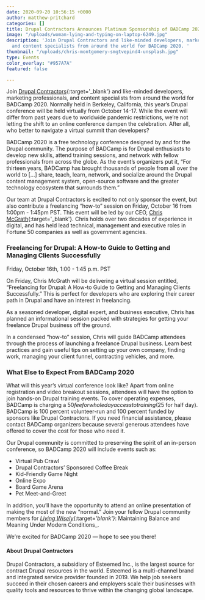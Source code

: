 ```yaml
---
date: 2020-09-20 10:56:15 +0000
author: matthew-pritchard
categories: []
title: Drupal Contractors Announces Platinum Sponsorship of BADCamp 2020
image: "/uploads/woman-lying-and-typing-on-laptop-6249.jpg"
description: 'Join Drupal Contractors and like-minded developers, marketing professionals,
  and content specialists from around the world for BADCamp 2020. '
thumbnail: "/uploads/chris-montgomery-smgtvepind4-unsplash.jpg"
type: Events
color_overlay: "#957A7A"
featured: false

---
```

Join [Drupal Contractors](https://2020.badcamp.org/sponsor/platinum-sponsor/drupal-contractors){:target='_blank'} and like-minded developers, marketing professionals, and content specialists from around the world for BADCamp 2020. Normally held in Berkeley, California, this year’s Drupal conference will be held virtually from October 14-17. While the event will differ from past years due to worldwide pandemic restrictions, we’re not letting the shift to an online conference dampen the celebration. After all, who better to navigate a virtual summit than developers?

BADCamp 2020 is a free technology conference designed by and for the Drupal community. The purpose of BADCamp is for Drupal enthusiasts to develop new skills, attend training sessions, and network with fellow professionals from across the globe. As the event’s organizers put it, “For thirteen years, BADCamp has brought thousands of people from all over the world to \[...\] share, teach, learn, network, and socialize around the Drupal content management system, open-source software and the greater technology ecosystem that surrounds them.”

Our team at Drupal Contractors is excited to not only sponsor the event, but also contribute a freelancing “how-to” session on Friday, October 16 from 1:00pm - 1:45pm PST. This event will be led by our CEO, [Chris McGrath](https://2020.badcamp.org/u/chris-mcgrath){:target='_blank'}. Chris holds over two decades of experience in digital, and has held lead technical, management and executive roles in Fortune 50 companies as well as government agencies.

### Freelancing for Drupal: A How-to Guide to Getting and Managing Clients Successfully

Friday, October 16th, 1:00 - 1:45 p.m. PST

On Friday, Chris McGrath will be delivering a virtual session entitled, “Freelancing for Drupal: A How-to Guide to Getting and Managing Clients Successfully.” This is perfect for developers who are exploring their career path in Drupal and have an interest in freelancing.

As a seasoned developer, digital expert, and business executive, Chris has planned an informational session packed with strategies for getting your freelance Drupal business off the ground.

In a condensed “how-to” session, Chris will guide BADCamp attendees through the process of launching a freelance Drupal business. Learn best practices and gain useful tips on setting up your own company, finding work, managing your client funnel, contracting vehicles, and more.

### What Else to Expect From BADCamp 2020

What will this year’s virtual conference look like? Apart from online registration and video breakout sessions, attendees will have the option to join hands-on Drupal training events. To cover operating expenses, BADCamp is charging a $50 fee for whole day access to training ($25 for half day). BADCamp is 100 percent volunteer-run and 100 percent funded by sponsors like Drupal Contractors. If you need financial assistance, please contact BADCamp organizers because several generous attendees have offered to cover the cost for those who need it.

Our Drupal community is committed to preserving the spirit of an in-person conference, so BADCamp 2020 will include events such as:

* Virtual Pub Crawl
* Drupal Contractors’ Sponsored Coffee Break
* Kid-Friendly Game Night
* Online Expo
* Board Game Arena
* Pet Meet-and-Greet

In addition, you’ll have the opportunity to attend an online presentation of making the most of the new “normal.” Join your fellow Drupal community members for [_Living Wisely_](https://2020.badcamp.org/event/part-ii-living-wisely-maintaining-balance-and-meaning-under-modern-conditions){:target='_blank'}_: Maintaining Balance and Meaning Under Modern Conditions_.

We’re excited for BADCamp 2020 — hope to see you there!

#### About Drupal Contractors

Drupal Contractors, a subsidiary of Esteemed Inc., is the largest source for contract Drupal resources in the world. Esteemed is a multi-channel brand and integrated service provider founded in 2019. We help job seekers succeed in their chosen careers and employers scale their businesses with quality tools and resources to thrive within the changing global landscape.